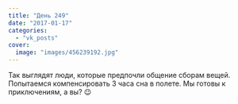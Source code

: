```yaml
---
title: "День 249"
date: "2017-01-17"
categories: 
  - "vk_posts"
cover:
  image: "images/456239192.jpg"
---
```


Так выглядят люди, которые предпочли общение сборам вещей. Попытаемся компенсировать 3 часа сна в полете. Мы готовы к приключениям, а вы? 😉
